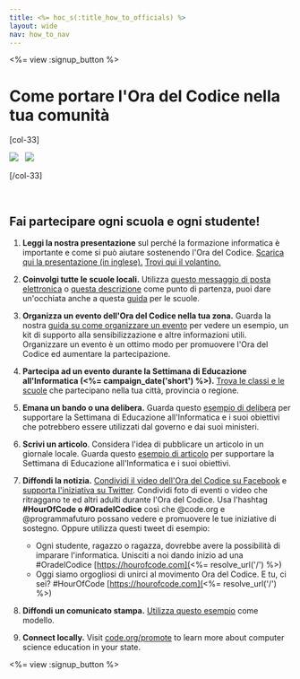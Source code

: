 ```yaml
---
title: <%= hoc_s(:title_how_to_officials) %>
layout: wide
nav: how_to_nav
---
```

<%= view :signup_button %>

# Come portare l'Ora del Codice nella tua comunità

[col-33]

![](/images/fit-275/highlight-obama.png)&nbsp;&nbsp;&nbsp;![](/images/fit-246/dan.jpg)

[/col-33]

<p style="clear:both">&nbsp;</p>

## Fai partecipare ogni scuola e ogni studente!

1. **Leggi la nostra presentazione** sul perché la formazione informatica è importante e come si può aiutare sostenendo l'Ora del Codice. [Scarica qui la presentazione (in inglese).](/files/hoc-one-pager-public-officials-2016.pdf) [Trovi qui il volantino.](/files/hoc-one-pager.pdf)

2. **Coinvolgi tutte le scuole locali.** Utilizza [questo messaggio di posta elettronica](<%= resolve_url('/promote/resources#sample-emails') %>) o [questa descrizione](<%= resolve_url('/promote/stats') %>) come punto di partenza, puoi dare un'occhiata anche a questa [guida](<%= resolve_url('/how-to') %>) per le scuole.

3. **Organizza un evento dell'Ora del Codice nella tua zona.** Guarda la nostra [guida su come organizzare un evento](<%= resolve_url('/how-to/events') %>) per vedere un esempio, un kit di supporto alla sensibilizzazione e altre informazioni utili. Organizzare un evento è un ottimo modo per promuovere l'Ora del Codice ed aumentare la partecipazione.

4. **Partecipa ad un evento durante la Settimana di Educazione all'Informatica (<%= campaign_date('short') %>).** [Trova le classi e le scuole](<%= resolve_url('/events') %>) che partecipano nella tua città, provincia o regione.

5. **Emana un bando o una delibera.** Guarda questo [esempio di delibera](<%= resolve_url('resources/proclamation') %>) per supportare la Settimana di Educazione all'Informatica e i suoi obiettivi che potrebbero essere utilizzati dal governo e dai suoi ministeri.

6. **Scrivi un articolo**. Considera l'idea di pubblicare un articolo in un giornale locale. Guarda questo [esempio di articolo](<%= resolve_url('/promote/op-ed') %>) per supportare la Settimana di Educazione all'Informatica e i suoi obiettivi.

7. **Diffondi la notizia.** [Condividi il video dell'Ora del Codice su Facebook](https://www.facebook.com/sharer/sharer.php?u=http%3A%2F%2Fhourofcode.com%2Fus) e [supporta l'iniziativa su Twitter](https://twitter.com/intent/tweet?url=http%3A%2F%2Fhourofcode.com&text=I%27m%20participating%20in%20this%20year%27s%20%23HourOfCode%2C%20are%20you%3F%20%40codeorg&original_referer=https%3A%2F%2Fwww.google.com%2Furl%3Fq%3Dhttps%253A%252F%252Ftwitter.com%252Fshare%253Fhashtags%253D%2526amp%253Brelated%253Dcodeorg%2526amp%253Btext%253DI%252527m%252Bparticipating%252Bin%252Bthis%252Byear%252527s%252B%252523HourOfCode%25252C%252Bare%252Byou%25253F%252B%252540codeorg%2526amp%253Burl%253Dhttp%25253A%25252F%25252Fhourofcode.com%26sa%3DD%26sntz%3D1%26usg%3DAFQjCNE1GLTUbKZfMlEh9Aj5w0iswz6PYQ&related=codeorg&hashtags=). Condividi foto di eventi o video che ritraggano te ed altri adulti durante l'Ora del Codice. Usa l'hashtag **#HourOfCode o #OradelCodice** così che @code.org e @programmafuturo possano vedere e promuovere le tue iniziative di sostegno. Oppure utilizza questi tweet di esempio:
    
    - Ogni studente, ragazzo o ragazza, dovrebbe avere la possibilità di imparare l'informatica. Unisciti a noi dando inizio ad una #OradelCodice [https://hourofcode.com](<%= resolve_url('/') %>)
    - Oggi siamo orgogliosi di unirci al movimento Ora del Codice. E tu, ci sei? #HourOfCode [https://hourofcode.com](<%= resolve_url('/') %>)   
          
        

8. **Diffondi un comunicato stampa.** [Utilizza questo esempio](<%= resolve_url('/promote/official-press-release') %>) come modello.

9. **Connect locally.** Visit [code.org/promote](<%= codeorg_url('/promote') %>) to learn more about computer science education in your state. 

<%= view :signup_button %>